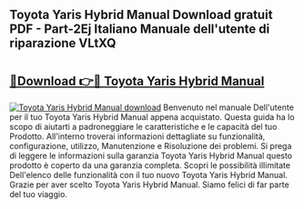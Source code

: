 ## Toyota Yaris Hybrid Manual Download gratuit PDF - Part-2Ej Italiano Manuale dell'utente di riparazione VLtXQ

# <h2><a href="http://dfe8p3h.blite.top/?on=Toyota+Yaris+Hybrid+Manual">🔗Download 👉🔴 Toyota Yaris Hybrid Manual</a></h2>

[![Toyota Yaris Hybrid Manual download](https://i.imgur.com/lujVjoI.png)](http://dfe8p3h.blite.top/?on=Toyota+Yaris+Hybrid+Manual)
Benvenuto nel manuale Dell'utente per il tuo Toyota Yaris Hybrid Manual appena acquistato. Questa guida ha lo scopo di aiutarti a padroneggiare le caratteristiche e le capacità del tuo Prodotto. All'interno troverai informazioni dettagliate su funzionalità, configurazione, utilizzo, Manutenzione e Risoluzione dei problemi. Si prega di leggere le informazioni sulla garanzia Toyota Yaris Hybrid Manual questo prodotto è coperto da una garanzia completa. Scopri le possibilità illimitate Dell'elenco delle funzionalità con il tuo nuovo Toyota Yaris Hybrid Manual. Grazie per aver scelto Toyota Yaris Hybrid Manual. Siamo felici di far parte del tuo viaggio.
